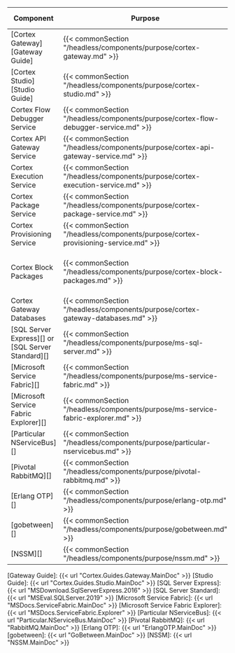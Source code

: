 | Component                                         | Purpose                                                                              | Required/Optional           | Server Role                                |
|---------------------------------------------------|--------------------------------------------------------------------------------------|-----------------------------|--------------------------------------------|
| [Cortex Gateway][Gateway Guide]                   | {{< commonSection "/headless/components/purpose/cortex-gateway.md" >}}               | Required                    | Web Application Server                     |
| [Cortex Studio][Studio Guide]                     | {{< commonSection "/headless/components/purpose/cortex-studio.md" >}}                | Required                    | Web Application Server                     |
| Cortex Flow Debugger Service                      | {{< commonSection "/headless/components/purpose/cortex-flow-debugger-service.md" >}} | Required                    | Web Application Server                     |
| Cortex API Gateway Service                        | {{< commonSection "/headless/components/purpose/cortex-api-gateway-service.md" >}}   | Required                    | Application Server                         |
| Cortex Execution Service                          | {{< commonSection "/headless/components/purpose/cortex-execution-service.md" >}}     | Required                    | Application Server                         |
| Cortex Package Service                            | {{< commonSection "/headless/components/purpose/cortex-package-service.md" >}}       | Required                    | Application Server                         |
| Cortex Provisioning Service                       | {{< commonSection "/headless/components/purpose/cortex-provisioning-service.md" >}}  | Required                    | Application Server                         |
| Cortex Block Packages                             | {{< commonSection "/headless/components/purpose/cortex-block-packages.md" >}}        | Required                    | Web Application Server, Application Server |
| Cortex Gateway Databases                          | {{< commonSection "/headless/components/purpose/cortex-gateway-databases.md" >}}     | Required<br />(End of life) | Web Application Server                     |
| [SQL Server Express][] or [SQL Server Standard][] | {{< commonSection "/headless/components/purpose/ms-sql-server.md" >}}                | Required<br />(End of life) | Web Application Server                     |
| [Microsoft Service Fabric][]                      | {{< commonSection "/headless/components/purpose/ms-service-fabric.md" >}}            | Required                    | Application Server                         |
| [Microsoft Service Fabric Explorer][]             | {{< commonSection "/headless/components/purpose/ms-service-fabric-explorer.md" >}}   | Required                    | Application Server                         |
| [Particular NServiceBus][]                        | {{< commonSection "/headless/components/purpose/particular-nservicebus.md" >}}       | Required                    | Application Server                         |
| [Pivotal RabbitMQ][]                              | {{< commonSection "/headless/components/purpose/pivotal-rabbitmq.md" >}}             | Required                    | Application Server                         |
| [Erlang OTP][]                                    | {{< commonSection "/headless/components/purpose/erlang-otp.md" >}}                   | Required                    | Application Server                         |
| [gobetween][]                                     | {{< commonSection "/headless/components/purpose/gobetween.md" >}}                    | Required                    | Load Balancer                              |
| [NSSM][]                                          | {{< commonSection "/headless/components/purpose/nssm.md" >}}                         | Required                    | Load Balancer                              |

[Gateway Guide]: {{< url "Cortex.Guides.Gateway.MainDoc" >}}
[Studio Guide]: {{< url "Cortex.Guides.Studio.MainDoc" >}}
[SQL Server Express]: {{< url "MSDownload.SqlServerExpress.2016" >}}
[SQL Server Standard]: {{< url "MSEval.SQLServer.2019" >}}
[Microsoft Service Fabric]: {{< url "MSDocs.ServiceFabric.MainDoc" >}}
[Microsoft Service Fabric Explorer]: {{< url "MSDocs.ServiceFabric.Explorer" >}}
[Particular NServiceBus]: {{< url "Particular.NServiceBus.MainDoc" >}}
[Pivotal RabbitMQ]: {{< url "RabbitMQ.MainDoc" >}}
[Erlang OTP]: {{< url "ErlangOTP.MainDoc" >}}
[gobetween]: {{< url "GoBetween.MainDoc" >}}
[NSSM]: {{< url "NSSM.MainDoc" >}}